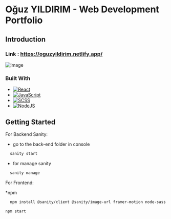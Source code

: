 # Oğuz YILDIRIM - Web Development Portfolio 

## Introduction
### Link : https://oguzyildirim.netlify.app/
![image](https://user-images.githubusercontent.com/63080047/198590224-4fda56a7-fff2-41d7-9eb4-e5ee659cdda2.png)


### Built With
* [![React][React.js]][React-url]
* [![JavaScript][JavaScript.js]][JavaScript-Url]
* [![SCSS][SCSS.js]][SCSS-Url]
* [![NodeJS][NodeJS.js]][NodeJS-Url]

## Getting Started

For Backend Sanity:
* go to the back-end folder in console
```sh
  sanity start
  ```
* for manage sanity
```sh
  sanity manage
  ```
For Frontend:

*npm
```sh
  npm install @sanity/client @sanity/image-url framer-motion node-sass react-icons
  ```
  ```sh
  npm start
  ```


[React.js]: https://img.shields.io/badge/React-20232A?style=for-the-badge&logo=react&logoColor=61DAFB
[React-url]: https://reactjs.org/
[JavaScript.js]: https://img.shields.io/badge/JavaScript-F7DF1E?style=for-the-badge&logo=javascript&logoColor=black
[JavaScript-Url]:https://www.javascript.com/
[SCSS.js]: https://img.shields.io/badge/Sass-CC6699?style=for-the-badge&logo=sass&logoColor=white
[SCSS-Url]: https://sass-lang.com/
[NodeJS.js]: https://img.shields.io/badge/Node.js-43853D?style=for-the-badge&logo=node.js&logoColor=white
[NodeJS-Url]: https://nodejs.org/en/
